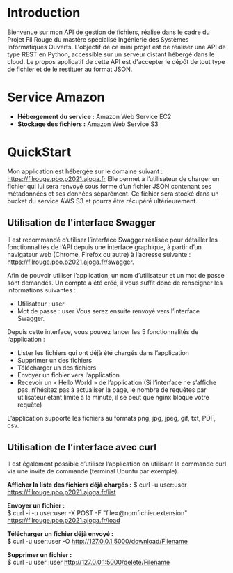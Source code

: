 # Introduction
Bienvenue sur mon API de gestion de fichiers, réalisé dans le cadre du Projet Fil Rouge du mastère spécialisé Ingénierie des Systèmes Informatiques Ouverts. L'objectif de ce mini projet est de réaliser une API de type REST en Python, accessible sur un serveur distant hébergé dans le cloud. Le propos applicatif de cette API est d'accepter le dépôt de tout type de fichier et de le restituer au format JSON.

# Service Amazon
- **Hébergement du service :** Amazon Web Service EC2
- **Stockage des fichiers :** Amazon Web Service S3

# QuickStart
Mon application est hébergée sur le domaine suivant :
https://filrouge.pbo.p2021.ajoga.fr
Elle permet à l’utilisateur de charger un fichier qui lui sera renvoyé sous forme d’un fichier JSON contenant ses métadonnées et ses données séparément. Ce fichier sera stocké dans un bucket du service AWS S3 et pourra être récupéré ultérieurement. 

## Utilisation de l'interface Swagger
Il est recommandé d’utiliser l’interface Swagger réalisée pour détailler les fonctionnalités de l’API depuis une interface graphique, à partir d’un navigateur web (Chrome, Firefox ou autre) à l’adresse suivante : https://filrouge.pbo.p2021.ajoga.fr/swagger. 

Afin de pouvoir utiliser l’application, un nom d’utilisateur et un mot de passe sont demandés. Un compte a été créé, il vous suffit donc de renseigner les informations suivantes :
-	Utilisateur : user
-	Mot de passe : user
Vous serez ensuite renvoyé vers l’interface Swagger. 

Depuis cette interface, vous pouvez lancer les 5 fonctionnalités de l’application :
-	Lister les fichiers qui ont déjà été chargés dans l’application
-	Supprimer un des fichiers
-	Télécharger un des fichiers
-	Envoyer un fichier vers l’application
-	Recevoir un « Hello World » de l’application
(Si l’interface ne s’affiche pas, n’hésitez pas à actualiser la page, le nombre de requêtes par utilisateur étant limité à la minute, il se peut que nginx bloque votre requête) 

L’application supporte les fichiers au formats png, jpg, jpeg, gif, txt, PDF, csv. 

## Utilisation de l’interface avec curl
Il est également possible d’utiliser l’application en utilisant la commande curl via une invite de commande (terminal Ubuntu par exemple). 

**Afficher la liste des fichiers déjà chargés :**
$ curl -u user:user https://filrouge.pbo.p2021.ajoga.fr/list

**Envoyer un fichier :**  
$ curl -i -u user:user -X POST -F "file=@nomfichier.extension"  https://filrouge.pbo.p2021.ajoga.fr/load

**Télécharger un fichier déjà envoyé :**  
$ curl -u user:user -O http://127.0.0.1:5000/download/Filename

**Supprimer un fichier :**   
$ curl -u user :user http://127.0.0.1:5000/delete/Filename
